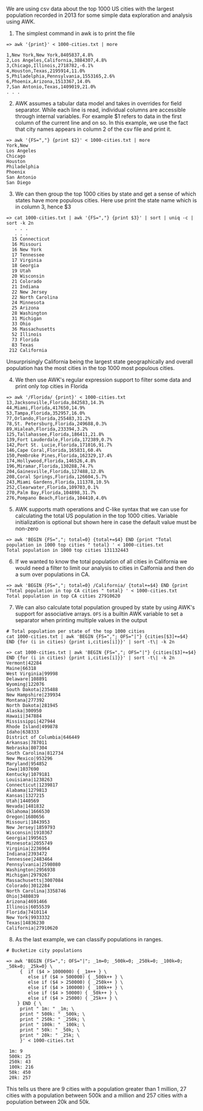 We are using csv data about the top 1000 US cities with the largest population recorded in 2013 for some simple data exploration and analysis using AWK.

1. The simplest command in awk is to print the file

```
=> awk '{print}' < 1000-cities.txt | more

1,New York,New York,8405837,4.8%
2,Los Angeles,California,3884307,4.8%
3,Chicago,Illinois,2718782,-6.1%
4,Houston,Texas,2195914,11.0%
5,Philadelphia,Pennsylvania,1553165,2.6%
6,Phoenix,Arizona,1513367,14.0%
7,San Antonio,Texas,1409019,21.0%
. . .
```

2. AWK assumes a tabular data model and takes in overrides for field separator. While each line is read, individual columns are accessible through internal variables. For example $1 refers to data in the first column of the current line and on so. In this example, we use the fact that city names appears in column 2 of the csv file and print it.

```
=> awk '{FS=","} {print $2}' < 1000-cities.txt | more
York,New
Los Angeles
Chicago
Houston
Philadelphia
Phoenix
San Antonio
San Diego
```

3. We can then group the top 1000 cities by state and get a sense of which states have more populous cities. Here use print the state name which is in column 3, hence $3

```
=> cat 1000-cities.txt | awk '{FS=","} {print $3}' | sort | uniq -c | sort -k 2n
   . . .
   . . .
  15 Connecticut
  16 Missouri
  16 New York
  17 Tennessee
  17 Virginia
  18 Georgia
  19 Utah
  20 Wisconsin
  21 Colorado
  21 Indiana
  22 New Jersey
  22 North Carolina
  24 Minnesota
  25 Arizona
  28 Washington
  31 Michigan
  33 Ohio
  36 Massachusetts
  52 Illinois
  73 Florida
  83 Texas
 212 California
```
Unsurprisingly California being the largest state geographically and overall population has the most cities in the top 1000 most populous cities. 

4. We then use AWK's regular expression support to filter some data and print only top cities in Florida

```
=> awk '/Florida/ {print}' < 1000-cities.txt
13,Jacksonville,Florida,842583,14.3%
44,Miami,Florida,417650,14.9%
53,Tampa,Florida,352957,16.0%
77,Orlando,Florida,255483,31.2%
78,St. Petersburg,Florida,249688,0.3%
89,Hialeah,Florida,233394,3.2%
125,Tallahassee,Florida,186411,21.8%
139,Fort Lauderdale,Florida,172389,0.7%
142,Port St. Lucie,Florida,171016,91.7%
146,Cape Coral,Florida,165831,60.4%
150,Pembroke Pines,Florida,162329,17.4%
174,Hollywood,Florida,146526,4.8%
196,Miramar,Florida,130288,74.7%
204,Gainesville,Florida,127488,12.8%
208,Coral Springs,Florida,126604,5.7%
243,Miami Gardens,Florida,111378,10.5%
252,Clearwater,Florida,109703,0.1%
270,Palm Bay,Florida,104898,31.7%
276,Pompano Beach,Florida,104410,4.0%
```

5. AWK supports math operations and C-like syntax that we can use for calculating the total US population in the top 1000 cities. Variable initialization is optional but shown here in case the default value must be non-zero

```
=> awk 'BEGIN {FS=","; total=0} {total+=$4} END {print "Total population in 1000 top cities " total} ' < 1000-cities.txt
Total population in 1000 top cities 131132443
```

6. If we wanted to know the total population of all cities in California we would need a filter to limit our analysis to cities in Calfornia and then do a sum over populations in CA.

```
=> awk 'BEGIN {FS=","; total=0} /California/ {total+=$4} END {print "Total population in top CA cities " total} ' < 1000-cities.txt
Total population in top CA cities 27910620
```

7. We can also calculate total population grouped by state by using AWK's support for associative arrays. `OFS` is a builtin AWK variable to set a separator when printing multiple values in the output

```
# Total population per state of the top 1000 cities
cat 1000-cities.txt | awk 'BEGIN {FS=","; OFS="|"} {cities[$3]+=$4} END {for (i in cities) {print i,cities[i]}}' | sort -t\| -k 2n

=> cat 1000-cities.txt | awk 'BEGIN {FS=","; OFS="|"} {cities[$3]+=$4} END {for (i in cities) {print i,cities[i]}}' | sort -t\| -k 2n
Vermont|42284
Maine|66318
West Virginia|99998
Delaware|108891
Wyoming|122076
South Dakota|235488
New Hampshire|239934
Montana|277392
North Dakota|281945
Alaska|300950
Hawaii|347884
Mississippi|427944
Rhode Island|499878
Idaho|638333
District of Columbia|646449
Arkansas|787011
Nebraska|807304
South Carolina|812734
New Mexico|953296
Maryland|954852
Iowa|1037690
Kentucky|1079181
Louisiana|1238263
Connecticut|1239817
Alabama|1279813
Kansas|1327215
Utah|1440569
Nevada|1481832
Oklahoma|1666530
Oregon|1680656
Missouri|1843953
New Jersey|1859793
Wisconsin|1910367
Georgia|1995615
Minnesota|2055749
Virginia|2236964
Indiana|2393472
Tennessee|2483464
Pennsylvania|2598080
Washington|2956938
Michigan|2979267
Massachusetts|3007084
Colorado|3012284
North Carolina|3358746
Ohio|3480839
Arizona|4691466
Illinois|6055539
Florida|7410114
New York|9933332
Texas|14836230
California|27910620
```

8. As the last example, we can classify populations in ranges.

```
# Bucketize city populations

=> awk 'BEGIN {FS=","; OFS="|"; _1m=0; _500k=0; _250k=0; _100k=0; _50k=0; _25k=0} \
	 {	if ($4 > 1000000) { _1m++ } \
		else if ($4 > 500000) { _500k++ } \
		else if ($4 > 250000) { _250k++ } \
		else if ($4 > 100000) { _100k++ } \
		else if ($4 > 50000) { _50k++ } \
		else if ($4 > 25000) { _25k++ } \
	} END { \
	 print " 1m: " _1m; \
	 print " 500k: " _500k; \
	 print " 250k: " _250k; \
	 print " 100k: " _100k; \
	 print " 50k: " _50k; \
	 print " 20k: " _25k; \
	 }' < 1000-cities.txt
   
 1m: 9
 500k: 25
 250k: 43
 100k: 216
 50k: 450
 20k: 257   
```

This tells us there are 9 cities with a population greater than 1 million, 27 cities with a population between 500k and a million and 257 cities with a population between 20k and 50k.
